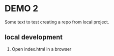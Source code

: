 # DEMO 2

Some text to test creating a repo from local project. 

## local development

1. Open index.html in a browser